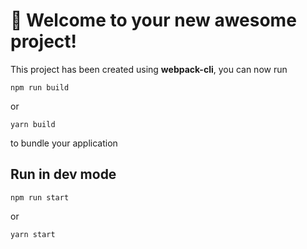 # 🚀 Welcome to your new awesome project!

This project has been created using **webpack-cli**, you can now run

```
npm run build
```

or

```
yarn build
```

to bundle your application

## Run in dev mode

```
npm run start
```

or

```
yarn start
```
